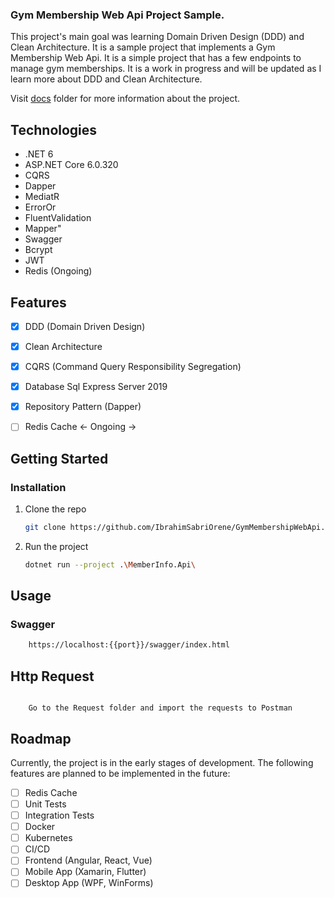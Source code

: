 ### Gym Membership Web Api Project Sample.

This project's main goal was learning Domain Driven Design (DDD) and Clean Architecture. It is a sample project that implements a Gym Membership Web Api. It is a simple project that has a few endpoints to manage gym memberships. It is a work in progress and will be updated as I learn more about DDD and Clean Architecture.

Visit <a href="/Docs/">docs</a> folder for more information about the project.

## Technologies

- .NET 6
- ASP.NET Core 6.0.320
- CQRS
- Dapper
- MediatR
- ErrorOr
- FluentValidation
- Mapper"
- Swagger
- Bcrypt
- JWT
- Redis (Ongoing)


## Features

- [x] DDD (Domain Driven Design)
- [x] Clean Architecture
- [x] CQRS (Command Query Responsibility Segregation)
- [x] Database Sql Express Server 2019
- [x] Repository Pattern (Dapper)
- [ ] Redis Cache <- Ongoing -> 


## Getting Started

### Installation

1. Clone the repo
   ```sh
   git clone https://github.com/IbrahimSabriOrene/GymMembershipWebApi.git

    ```

2. Run the project
    ```sh
    dotnet run --project .\MemberInfo.Api\
    ```

## Usage

### Swagger

```sh
    https://localhost:{{port}}/swagger/index.html
```

## Http Request
```text

    Go to the Request folder and import the requests to Postman
```
## Roadmap

Currently, the project is in the early stages of development. The following features are planned to be implemented in the future:

- [ ] Redis Cache
- [ ] Unit Tests
- [ ] Integration Tests
- [ ] Docker
- [ ] Kubernetes
- [ ] CI/CD
- [ ] Frontend (Angular, React, Vue)
- [ ] Mobile App (Xamarin, Flutter)
- [ ] Desktop App (WPF, WinForms)